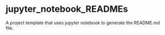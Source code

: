 # jupyter_notebook_READMEs
A project template that uses jupyter notebook to generate the README.md file.
